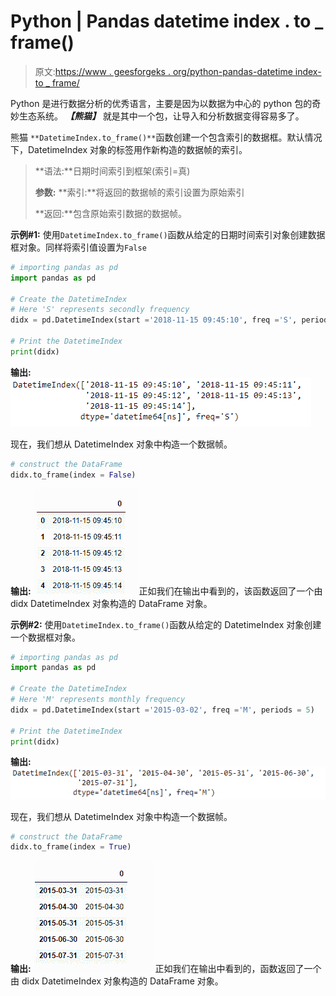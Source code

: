 # Python | Pandas datetime index . to _ frame()

> 原文:[https://www . geesforgeks . org/python-pandas-datetime index-to _ frame/](https://www.geeksforgeeks.org/python-pandas-datetimeindex-to_frame/)

Python 是进行数据分析的优秀语言，主要是因为以数据为中心的 python 包的奇妙生态系统。 ***【熊猫】*** 就是其中一个包，让导入和分析数据变得容易多了。

熊猫 `**DatetimeIndex.to_frame()**`函数创建一个包含索引的数据框。默认情况下，DatetimeIndex 对象的标签用作新构造的数据帧的索引。

> **语法:**日期时间索引到框架(索引=真)
> 
> **参数:**
> **索引:**将返回的数据帧的索引设置为原始索引
> 
> **返回:**包含原始索引数据的数据帧。

**示例#1:** 使用`DatetimeIndex.to_frame()`函数从给定的日期时间索引对象创建数据框对象。同样将索引值设置为`False`

```py
# importing pandas as pd
import pandas as pd

# Create the DatetimeIndex
# Here 'S' represents secondly frequency 
didx = pd.DatetimeIndex(start ='2018-11-15 09:45:10', freq ='S', periods = 5)

# Print the DatetimeIndex
print(didx)
```

**输出:**
![](img/63617d74f095de068a8d94c7b83e0d5c.png)

现在，我们想从 DatetimeIndex 对象中构造一个数据帧。

```py
# construct the DataFrame
didx.to_frame(index = False)
```

**输出:**
![](img/04c9fd373c054168507d6375aae9ec33.png)
正如我们在输出中看到的，该函数返回了一个由 didx DatetimeIndex 对象构造的 DataFrame 对象。

**示例#2:** 使用`DatetimeIndex.to_frame()`函数从给定的 DatetimeIndex 对象创建一个数据框对象。

```py
# importing pandas as pd
import pandas as pd

# Create the DatetimeIndex
# Here 'M' represents monthly frequency 
didx = pd.DatetimeIndex(start ='2015-03-02', freq ='M', periods = 5)

# Print the DatetimeIndex
print(didx)
```

**输出:**
![](img/630394e6c8b4bcb83193b70c853976f8.png)

现在，我们想从 DatetimeIndex 对象中构造一个数据帧。

```py
# construct the DataFrame
didx.to_frame(index = True)
```

**输出:**
![](img/559b259e4a50b388adfab538b1e7d767.png)
正如我们在输出中看到的，函数返回了一个由 didx DatetimeIndex 对象构造的 DataFrame 对象。